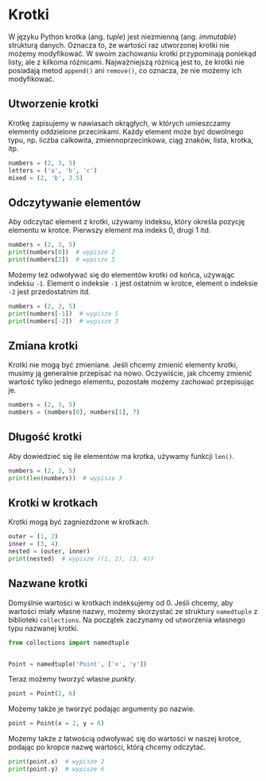 # Krotki

W języku Python krotka (ang. *tuple*) jest niezmienną (ang. *immutable*) strukturą danych. Oznacza to, że wartości raz utworzonej krotki nie możemy modyfikować. W swoim zachowaniu krotki przypominają poniekąd listy, ale z kilkoma różnicami. Najważniejszą różnicą jest to, że krotki nie posiadają metod `append()` ani `remove()`, co oznacza, że nie możemy ich modyfikować.

## Utworzenie krotki

Krotkę zapisujemy w nawiasach okrągłych, w których umieszczamy elementy oddzielone przecinkami. Każdy element może być dowolnego typu, np. liczba calkowita, zmiennoprzecinkowa, ciąg znaków, lista, krotka, itp.

```python
numbers = (2, 3, 5)
letters = ('a', 'b', 'c')
mixed = (2, 'b', 3.5)
```

## Odczytywanie elementów

Aby odczytać element z krotki, używamy indeksu, który określa pozycję elementu w krotce. Pierwszy element ma indeks 0, drugi 1 itd.

```python
numbers = (2, 3, 5)
print(numbers[0])  # wypisze 2
print(numbers[2])  # wypisze 5
```

Możemy też odwoływać się do elementów krotki od końca, używając indeksu `-1`. Element o indeksie `-1` jest ostatnim w krotce, element o indeksie `-2` jest przedostatnim itd.

```python
numbers = (2, 3, 5)
print(numbers[-1])  # wypisze 5
print(numbers[-2])  # wypisze 3
```

## Zmiana krotki

Krotki nie mogą być zmieniane. Jeśli chcemy zmienić elementy krotki, musimy ją generalnie przepisać na nowo. Oczywiście, jak chcemy zmienić wartość tylko jednego elementu, pozostałe możemy zachować przepisując je.

```python
numbers = (2, 3, 5)
numbers = (numbers[0], numbers[1], 7)
```

## Długość krotki

Aby dowiedzieć się ile elementów ma krotka, używamy funkcji `len()`.

```python
numbers = (2, 3, 5)
print(len(numbers))  # wypisze 3
```

## Krotki w krotkach

Krotki mogą być zagniezdzone w krotkach.

```python
outer = (1, 2)
inner = (3, 4)
nested = (outer, inner)
print(nested)  # wypisze ((1, 2), (3, 4))
```

## Nazwane krotki

Domyślnie wartości w krotkach indeksujemy od 0. Jeśli chcemy, aby wartości miały własne nazwy, możemy skorzystać ze struktury `namedtuple` z biblioteki `collections`. Na początek zaczynamy od utworzenia własnego typu nazwanej krotki.

```python
from collections import namedtuple


Point = namedtuple('Point', ['x', 'y'])
```

Teraz możemy tworzyć własne *punkty*.

```python
point = Point(2, 6)
```

Możemy także je tworzyć podając argumenty po nazwie.

```python
point = Point(x = 2, y = 6)
```

Możemy także z łatwością odwoływać się do wartości w naszej krotce, podając po kropce nazwę wartości, którą chcemy odczytać.

```python
print(point.x)  # wypisze 2
print(point.y)  # wypisze 6
```
